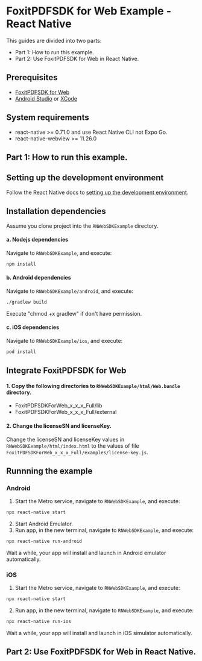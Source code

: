 # FoxitPDFSDK for Web Example - React Native

This guides are divided into two parts:

- Part 1: How to run this example.
- Part 2: Use FoxitPDFSDK for Web in React Native.

## Prerequisites

- [FoxitPDFSDK for Web](https://developers.foxit.com/products/web/)
- [Android Studio](https://developer.android.com/studio) or [XCode](https://developer.apple.com/xcode/)

## System requirements

- react-native >= 0.71.0 and use React Native CLI not Expo Go.
- react-native-webview >= 11.26.0

## Part 1: How to run this example.

## Setting up the development environment
Follow the React Native docs to [setting up the development environment](https://reactnative.dev/docs/environment-setup). 

## Installation dependencies

Assume you clone project into the `RNWebSDKExample` directory.

#### a. Nodejs dependencies

Navigate to `RNWebSDKExample`, and execute:

```bash
npm install
```

#### b. Android dependencies

Navigate to `RNWebSDKExample/android`, and execute:

```bash
./gradlew build
```

Execute "chmod +x gradlew" if don't have permission.

#### c. iOS dependencies

Navigate to `RNWebSDKExample/ios`, and execute:

```bash
pod install
```

## Integrate FoxitPDFSDK for Web

#### 1. Copy the following directories to `RNWebSDKExample/html/Web.bundle` directory.

- FoxitPDFSDKForWeb_x_x_x_Full/lib
- FoxitPDFSDKForWeb_x_x_x_Full/external

#### 2. Change the licenseSN and licenseKey.

Change the licenseSN and licenseKey values in `RNWebSDKExample/html/index.html` to the values of file `FoxitPDFSDKForWeb_x_x_x_Full/examples/license-key.js`.

## Runnning the example

### Android

1. Start the Metro service, navigate to `RNWebSDKExample`, and execute:
```bash
npx react-native start
```
2. Start Android Emulator.
3. Run app, in the new terminal, navigate to `RNWebSDKExample`, and execute:
```bash
npx react-native run-android
```

Wait a while, your app will install and launch in Android emulator automatically.

### iOS

1. Start the Metro service, navigate to `RNWebSDKExample`, and execute:
```bash
npx react-native start
```
2. Run app, in the new terminal, navigate to `RNWebSDKExample`, and execute:
```bash
npx react-native run-ios
```

Wait a while, your app will install and launch in iOS simulator automatically.

## Part 2: Use FoxitPDFSDK for Web in React Native.



